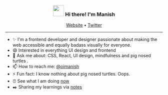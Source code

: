 <h3 align="center"><img src="https://media.giphy.com/media/hvRJCLFzcasrR4ia7z/giphy.gif" width="35" /> Hi there! I'm Manish</h3>
<p align="center">
  <a href="https://www.mnsh.me">Website</a> •
  <a href="https://twitter.com/oimanish">Twitter</a>
</p>

---





- ✨ I'm a frontend developer and designer passionate about making the web accessible and equally badass visually for everyone.
- 😄 Interested in everything UI design and frontend
- 💬 Ask me about: CSS, React, UI design, mindfulness and pig nosed turtles .
- 📫 How to reach me: [@oimanish](https://twitter.com/oimanish)
- ⚡ Fun fact: I know nothing about pig nosed turtles. Oops.
- ⏰ See what I am doing [now](https://www.mnsh.me/now)
- ✒️ Sharing my learnings via [notes](https://www.mnsh.me/notes)
